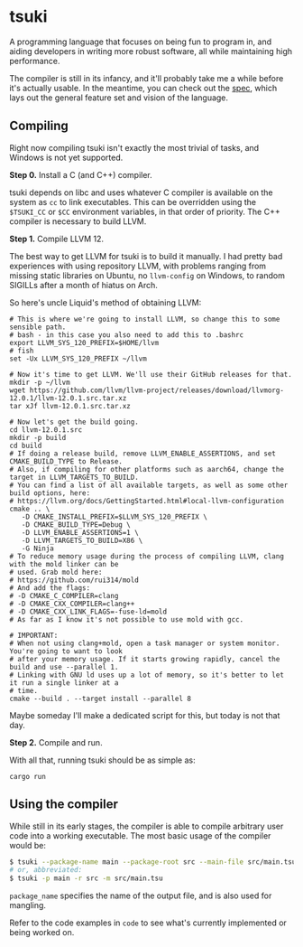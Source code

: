 # tsuki

A programming language that focuses on being fun to program in, and aiding developers in writing more robust software, all while maintaining high performance.

The compiler is still in its infancy, and it'll probably take me a while before it's actually usable. In the meantime, you can check out the [spec](spec.md), which lays out the general feature set and vision of the language.

## Compiling

Right now compiling tsuki isn't exactly the most trivial of tasks, and Windows is not yet supported.

**Step 0.** Install a C (and C++) compiler.

tsuki depends on libc and uses whatever C compiler is available on the system as `cc` to link executables. This can be overridden using the `$TSUKI_CC` or `$CC` environment variables, in that order of priority. The C++ compiler is necessary to build LLVM.

**Step 1.** Compile LLVM 12.

The best way to get LLVM for tsuki is to build it manually. I had pretty bad experiences with using repository LLVM, with problems ranging from missing static libraries on Ubuntu, no `llvm-config` on Windows, to random SIGILLs after a month of hiatus on Arch.

So here's uncle Liquid's method of obtaining LLVM:
```shell
# This is where we're going to install LLVM, so change this to some sensible path.
# bash - in this case you also need to add this to .bashrc
export LLVM_SYS_120_PREFIX=$HOME/llvm
# fish
set -Ux LLVM_SYS_120_PREFIX ~/llvm

# Now it's time to get LLVM. We'll use their GitHub releases for that.
mkdir -p ~/llvm
wget https://github.com/llvm/llvm-project/releases/download/llvmorg-12.0.1/llvm-12.0.1.src.tar.xz
tar xJf llvm-12.0.1.src.tar.xz

# Now let's get the build going.
cd llvm-12.0.1.src
mkdir -p build
cd build
# If doing a release build, remove LLVM_ENABLE_ASSERTIONS, and set CMAKE_BUILD_TYPE to Release.
# Also, if compiling for other platforms such as aarch64, change the target in LLVM_TARGETS_TO_BUILD.
# You can find a list of all available targets, as well as some other build options, here:
# https://llvm.org/docs/GettingStarted.html#local-llvm-configuration
cmake .. \
   -D CMAKE_INSTALL_PREFIX=$LLVM_SYS_120_PREFIX \
   -D CMAKE_BUILD_TYPE=Debug \
   -D LLVM_ENABLE_ASSERTIONS=1 \
   -D LLVM_TARGETS_TO_BUILD=X86 \
   -G Ninja
# To reduce memory usage during the process of compiling LLVM, clang with the mold linker can be
# used. Grab mold here:
# https://github.com/rui314/mold
# And add the flags:
# -D CMAKE_C_COMPILER=clang
# -D CMAKE_CXX_COMPILER=clang++
# -D CMAKE_CXX_LINK_FLAGS=-fuse-ld=mold
# As far as I know it's not possible to use mold with gcc.

# IMPORTANT:
# When not using clang+mold, open a task manager or system monitor. You're going to want to look
# after your memory usage. If it starts growing rapidly, cancel the build and use --parallel 1.
# Linking with GNU ld uses up a lot of memory, so it's better to let it run a single linker at a
# time.
cmake --build . --target install --parallel 8
```

Maybe someday I'll make a dedicated script for this, but today is not that day.

**Step 2.** Compile and run.

With all that, running tsuki should be as simple as:
```
cargo run
```

## Using the compiler

While still in its early stages, the compiler is able to compile arbitrary user code into a working executable. The most basic usage of the compiler would be:
```sh
$ tsuki --package-name main --package-root src --main-file src/main.tsu
# or, abbreviated:
$ tsuki -p main -r src -m src/main.tsu
```
`package_name` specifies the name of the output file, and is also used for mangling.

Refer to the code examples in `code` to see what's currently implemented or being worked on.
